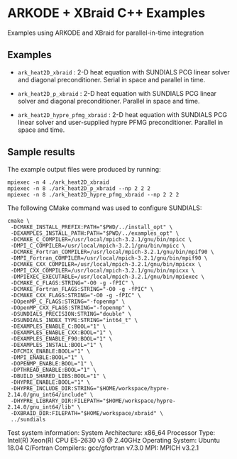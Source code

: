 # ARKODE + XBraid C++ Examples

Examples using ARKODE and XBraid for parallel-in-time integration

## Examples

* `ark_heat2D_xbraid` : 2-D heat equation with SUNDIALS PCG linear solver and
diagonal preconditioner. Serial in space and parallel in time.

* `ark_heat2D_p_xbraid` : 2-D heat equation with SUNDIALS PCG linear solver
and diagonal preconditioner. Parallel in space and time.

* `ark_heat2D_hypre_pfmg_xbraid` : 2-D heat equation with SUNDIALS PCG linear
solver and user-supplied hypre PFMG preconditioner. Parallel in space and time.

## Sample results

The example output files were produced by running:
```
mpiexec -n 4 ./ark_heat2D_xbraid
mpiexec -n 8 ./ark_heat2D_p_xbraid --np 2 2 2
mpiexec -n 8 ./ark_heat2D_hypre_pfmg_xbraid --np 2 2 2
```

The following CMake command was used to configure SUNDIALS:
```
cmake \
 -DCMAKE_INSTALL_PREFIX:PATH="$PWD/../install_opt" \
 -DEXAMPLES_INSTALL_PATH:PATH="$PWD/../examples_opt" \
 -DCMAKE_C_COMPILER=/usr/local/mpich-3.2.1/gnu/bin/mpicc \
 -DMPI_C_COMPILER=/usr/local/mpich-3.2.1/gnu/bin/mpicc \
 -DCMAKE_Fortran_COMPILER=/usr/local/mpich-3.2.1/gnu/bin/mpif90 \
 -DMPI_Fortran_COMPILER=/usr/local/mpich-3.2.1/gnu/bin/mpif90 \
 -DCMAKE_CXX_COMPILER=/usr/local/mpich-3.2.1/gnu/bin/mpicxx \
 -DMPI_CXX_COMPILER=/usr/local/mpich-3.2.1/gnu/bin/mpicxx \
 -DMPIEXEC_EXECUTABLE=/usr/local/mpich-3.2.1/gnu/bin/mpiexec \
 -DCMAKE_C_FLAGS:STRING="-O0 -g -fPIC" \
 -DCMAKE_Fortran_FLAGS:STRING="-O0 -g -fPIC" \
 -DCMAKE_CXX_FLAGS:STRING="-O0 -g -fPIC" \
 -DOpenMP_C_FLAGS:STRING="-fopenmp" \
 -DOpenMP_CXX_FLAGS:STRING="-fopenmp" \
 -DSUNDIALS_PRECISION:STRING="double" \
 -DSUNDIALS_INDEX_TYPE:STRING="int64_t" \
 -DEXAMPLES_ENABLE_C:BOOL="1" \
 -DEXAMPLES_ENABLE_CXX:BOOL="1" \
 -DEXAMPLES_ENABLE_F90:BOOL="1" \
 -DEXAMPLES_INSTALL:BOOL="1" \
 -DFCMIX_ENABLE:BOOL="1" \
 -DMPI_ENABLE:BOOL="1" \
 -DOPENMP_ENABLE:BOOL="1" \
 -DPTHREAD_ENABLE:BOOL="1" \
 -DBUILD_SHARED_LIBS:BOOL="1" \
 -DHYPRE_ENABLE:BOOL="1" \
 -DHYPRE_INCLUDE_DIR:STRING="$HOME/workspace/hypre-2.14.0/gnu_int64/include" \
 -DHYPRE_LIBRARY_DIR:FILEPATH="$HOME/workspace/hypre-2.14.0/gnu_int64/lib" \
 -DXBRAID_DIR:FILEPATH="$HOME/workspace/xbraid" \
 ../sundials
```

Test system information:
System Architecture: x86_64
Processor Type: Intel(R) Xeon(R) CPU E5-2630 v3 @ 2.40GHz
Operating System: Ubuntu 18.04
C/Fortran Compilers: gcc/gfortran v7.3.0
MPI: MPICH v3.2.1
